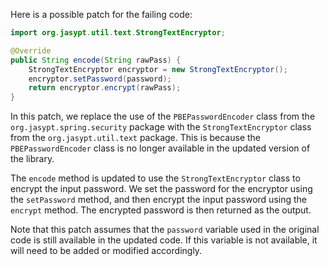Here is a possible patch for the failing code:
```java
import org.jasypt.util.text.StrongTextEncryptor;

@Override
public String encode(String rawPass) {
    StrongTextEncryptor encryptor = new StrongTextEncryptor();
    encryptor.setPassword(password);
    return encryptor.encrypt(rawPass);
}
```
In this patch, we replace the use of the `PBEPasswordEncoder` class from the `org.jasypt.spring.security` package with the `StrongTextEncryptor` class from the `org.jasypt.util.text` package. This is because the `PBEPasswordEncoder` class is no longer available in the updated version of the library.

The `encode` method is updated to use the `StrongTextEncryptor` class to encrypt the input password. We set the password for the encryptor using the `setPassword` method, and then encrypt the input password using the `encrypt` method. The encrypted password is then returned as the output.

Note that this patch assumes that the `password` variable used in the original code is still available in the updated code. If this variable is not available, it will need to be added or modified accordingly.